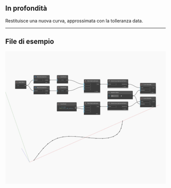 ## In profondità
Restituisce una nuova curva, approssimata con la tolleranza data.
___
## File di esempio

![Simplify](./Autodesk.DesignScript.Geometry.Curve.Simplify_img.jpg)

